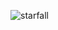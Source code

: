 ![starfall](https://github.com/JMBoulos12/threejs/assets/65892342/f4d326a9-3fbb-49dd-956b-4532409233d9)
